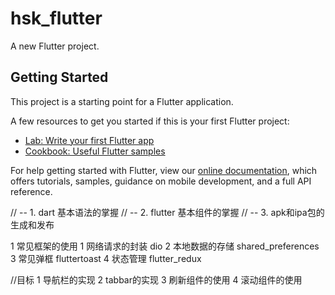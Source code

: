 # hsk_flutter

A new Flutter project.

## Getting Started

This project is a starting point for a Flutter application.

A few resources to get you started if this is your first Flutter project:

- [Lab: Write your first Flutter app](https://flutter.dev/docs/get-started/codelab)
- [Cookbook: Useful Flutter samples](https://flutter.dev/docs/cookbook)

For help getting started with Flutter, view our
[online documentation](https://flutter.dev/docs), which offers tutorials,
samples, guidance on mobile development, and a full API reference.

// --  1. dart 基本语法的掌握
// --  2. flutter 基本组件的掌握
// --  3. apk和ipa包的生成和发布



1  常见框架的使用
   1 网络请求的封装  dio
   2 本地数据的存储  shared_preferences
   3 常见弹框       fluttertoast
   4 状态管理       flutter_redux 




//目标
  1  导航栏的实现
  2  tabbar的实现
  3  刷新组件的使用
  4  滚动组件的使用
